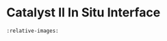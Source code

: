 # Catalyst II In Situ Interface

```{include} ../../readme/lib/vistle/insitu/catalyst2/README.md
:relative-images:
```
